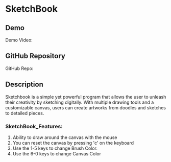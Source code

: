 # SketchBook

## Demo
Demo Video: <URL>

## GitHub Repository
GitHub Repo: [<URL>](https://github.com/SPRG14/sketchbook.git)

## Description
Sketchbook is a simple yet powerful program that allows the user to unleash their creativity by sketching digitally. With multiple drawing tools and a customizable canvas, users can create artworks from doodles and sketches to detailed pieces.

### SketchBook_Features: 

1. Ability to draw around the canvas with the mouse
2. You can reset the canvas by pressing 'c' on the keyboard
3. Use the 1-5 keys to change Brush Color.
4. Use the 6-0 keys to change Canvas Color
